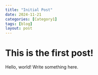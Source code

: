 ```yaml
---
title: "Initial Post"
date: 2024-11-21
categories: [Category1]
tags: [blog]
layout: post
---
```



# This is the first post!

Hello, world! Write something here.